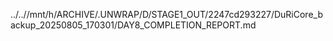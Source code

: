 ../..//mnt/h/ARCHIVE/.UNWRAP/D/STAGE1_OUT/2247cd293227/DuRiCore_backup_20250805_170301/DAY8_COMPLETION_REPORT.md